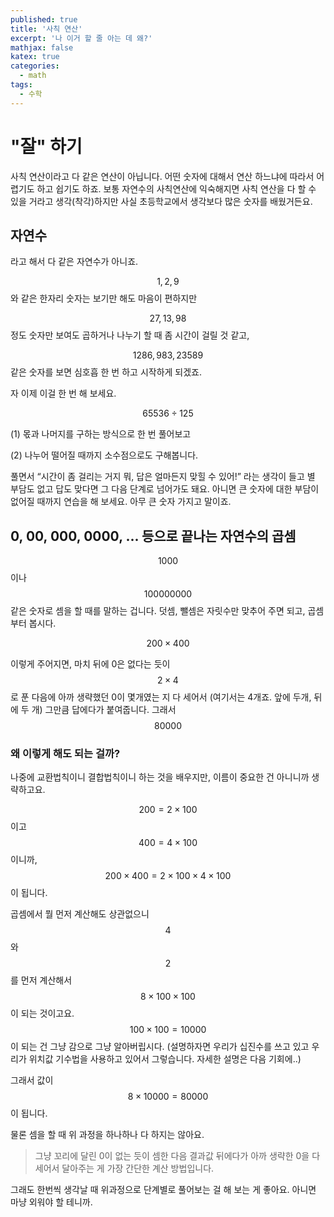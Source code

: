 ```yaml
---
published: true
title: '사칙 연산'
excerpt: '나 이거 할 줄 아는 데 왜?'
mathjax: false
katex: true
categories:
  - math
tags:
  - 수학
---
```

# "잘" 하기

사칙 연산이라고 다 같은 연산이 아닙니다. 어떤 숫자에 대해서 연산 하느냐에 따라서 어렵기도 하고 쉽기도 하죠. 보통 자연수의 사칙연산에 익숙해지면 사칙 연산을 다 할 수 있을 거라고 생각(착각)하지만 사실 초등학교에서 생각보다 많은 숫자를 배웠거든요. 

## 자연수

라고 해서 다 같은 자연수가 아니죠. 

$$ 1, 2, 9 $$ 와 같은 한자리 숫자는 보기만 해도 마음이 편하지만

$$ 27, 13, 98 $$ 정도 숫자만 보여도 곱하거나 나누기 할 때 좀 시간이 걸릴 것 같고, 

$$ 1286, 983, 23589 $$ 같은 숫자를 보면 심호흡 한 번 하고 시작하게 되겠죠. 

자 이제 이걸 한 번 해 보세요. 

$$ 65536 \div 125 $$ 

(1) 몫과 나머지를 구하는 방식으로 한 번 풀어보고

(2) 나누어 떨어질 때까지 소수점으로도 구해봅니다. 

풀면서 “시간이 좀 걸리는 거지 뭐, 답은 얼마든지 맞힐 수 있어!” 라는 생각이 들고 별 부담도 없고 답도 맞다면 그 다음 단계로 넘어가도 돼요. 아니면 큰 숫자에 대한 부담이 없어질 때까지 연습을 해 보세요. 아무 큰 숫자 가지고 말이죠. 

## 0, 00, 000, 0000, ... 등으로 끝나는 자연수의 곱셈

$$ 1000 $$ 이나 $$ 100000000 $$ 같은 숫자로 셈을 할 때를 말하는 겁니다. 덧셈, 뺄셈은 자릿수만 맞추어 주면 되고, 곱셈부터 봅시다.

$$ 200 \times 400 $$

이렇게 주어지면, 마치 뒤에 0은 없다는 듯이 $$ 2 \times 4 $$ 로 푼 다음에 아까 생략했던 0이 몇개였는 지 다 세어서 (여기서는 4개죠. 앞에 두개, 뒤에 두 개) 그만큼 답에다가 붙여줍니다. 그래서 $$ 80000 $$

### 왜 이렇게 해도 되는 걸까?

나중에 교환법칙이니 결합법칙이니 하는 것을 배우지만, 이름이 중요한 건 아니니까 생략하고요. 

$$ 200 = 2 \times 100 $$ 이고 $$ 400 = 4 \times 100 $$ 이니까, 
$$ 200 \times 400 = 2 \times 100 \times 4 \times 100 $$ 이 됩니다. 

곱셈에서 뭘 먼저 계산해도 상관없으니 $$ 4 $$ 와 $$ 2 $$ 를 먼저 계산해서 $$ 8 \times 100 \times 100 $$이 되는 것이고요. $$ 100 \times 100 = 10000 $$ 이 되는 건 그냥 감으로 그냥 알아버립시다. (설명하자면 우리가 십진수를 쓰고 있고 우리가 위치값 기수법을 사용하고 있어서 그렇습니다. 자세한 설명은 다음 기회에..) 

그래서 값이 $$ 8 \times 10000 = 80000 $$ 이 됩니다. 

물론 셈을 할 때 위 과정을 하나하나 다 하지는 않아요. 

> 그냥 꼬리에 달린 0이 없는 듯이 셈한 다음 결과값 뒤에다가 아까 생략한 0을 다 세어서 달아주는 게 가장 간단한 계산 방법입니다.

그래도 한번씩 생각날 때 위과정으로 단계별로 풀어보는 걸 해 보는 게 좋아요. 아니면 마냥 외워야 할 테니까.


<!--stackedit_data:
eyJoaXN0b3J5IjpbOTk4Njg1MDMyLDQ2OTY0NjM2NywtMTI3Mj
c2NDY5Miw0NjY3NjMwOTAsLTE2MTU1NzUyMTUsODA2NjU5NTUx
LC01NTYxNTUyNDQsOTY3NDE3MTczLDEwMjA2OTM2LC0xNzgzMz
M4ODc1LDE5MzY4Nzc5MzldfQ==
-->